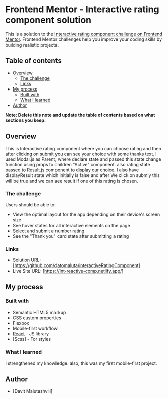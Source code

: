 # Frontend Mentor - Interactive rating component solution

This is a solution to the [Interactive rating component challenge on Frontend Mentor](https://www.frontendmentor.io/challenges/interactive-rating-component-koxpeBUmI). Frontend Mentor challenges help you improve your coding skills by building realistic projects.

## Table of contents

- [Overview](#overview)
  - [The challenge](#the-challenge)
  - [Links](#links)
- [My process](#my-process)
  - [Built with](#built-with)
  - [What I learned](#what-i-learned)
- [Author](#author)

**Note: Delete this note and update the table of contents based on what sections you keep.**

## Overview

This is Interactive rating component where you can choose rating and then after clicking on submit you can see your choice with some thanks text. I used Modal.js as Parent, where declare state and passed this state change function using props to children "Active" component. also rating state passed to Result.js component to display our choice. I also have displayResult state which initially is false and after We click on submiy this will be true and we can see result if one of this rating is chosen.

### The challenge

Users should be able to:

- View the optimal layout for the app depending on their device's screen size
- See hover states for all interactive elements on the page
- Select and submit a number rating
- See the "Thank you" card state after submitting a rating

### Links

- Solution URL: [https://github.com/datomaluta/interactiveRatingComponent]
- Live Site URL: [https://int-reactive-comp.netlify.app/]

## My process

### Built with

- Semantic HTML5 markup
- CSS custom properties
- Flexbox
- Mobile-first workflow
- [React](https://reactjs.org/) - JS library
- [Scss] - For styles

### What I learned

I strengthened my knowledge. also, this was my first mobile-first project.

## Author

- [Davit Malutashvili]
